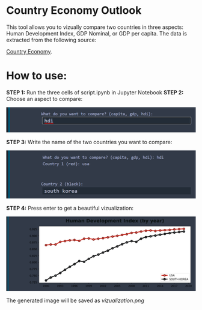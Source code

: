 # Country Economy Outlook

This tool allows you to vizually compare two countries in three aspects: Human Development Index, GDP Nominal, or GDP per capita. The data is extracted from the following source:

[Country Economy](https://countryeconomy.com/).

# How to use:

**STEP 1:** Run the three cells of script.ipynb in Jupyter Notebook
**STEP 2:** Choose an aspect to compare:


![q1](https://github.com/Rodrigo663/country-economic-outlook/blob/main/assets/q1.png)

**STEP 3:** Write the name of the two countries you want to compare:

![q2](https://github.com/Rodrigo663/country-economic-outlook/blob/main/assets/q2.png)


**STEP 4:** Press enter to get a beautiful vizualization:

![graph](https://github.com/Rodrigo663/country-economic-outlook/blob/main/assets/graph.png)

The generated image will be saved as *vizualization.png*

